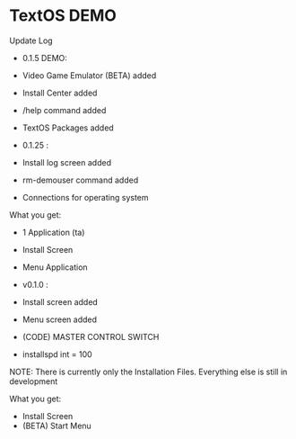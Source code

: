 # TextOS DEMO
Update Log

- 0.1.5 DEMO: 
- Video Game Emulator (BETA) added
- Install Center added
- /help command added
- TextOS Packages added

- 0.1.25 : 
- Install log screen added
- rm-demouser command added
- Connections for operating system

What you get:
- 1 Application (ta)
- Install Screen
- Menu Application

- v0.1.0 :
- Install screen added
- Menu screen added 
- (CODE) MASTER CONTROL SWITCH
-  installspd int = 100

NOTE: There is currently only the Installation Files. Everything else is still in development

What you get:
- Install Screen
- (BETA) Start Menu


